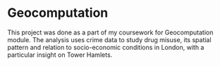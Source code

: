 # Geocomputation

This project was done as a part of my coursework for Geocomputation module. The analysis uses crime data to study drug misuse, its spatial pattern and relation to socio-economic conditions in London, with a particular insight on Tower Hamlets. 
